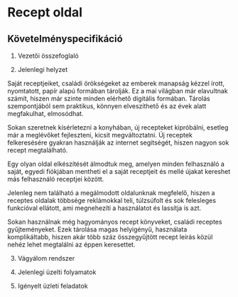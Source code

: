 # Recept oldal

Követelményspecifikáció
---
1. Vezetői összefoglaló 

2. Jelenlegi helyzet

Saját receptjeiket, családi örökségeket az emberek manapság kézzel írott, nyomtatott,
papír alapú formában tárolják. Ez a mai világban már elavultnak számít, hiszen már 
szinte minden elérhető digitális formában. Tárolás szempontjából sem praktikus, könnyen 
elveszíthető és az évek alatt megfakulhat, elmosódhat. 

Sokan szeretnek kísérletezni a konyhában, új recepteket kipróbálni, esetleg már a meglévőket
fejleszteni, kicsit megváltoztatni. Új receptek felkeresésére gyakran használják az internet
segítségét, hiszen nagyon sok recept megtalálható. 

Egy olyan oldal elkészítését álmodtuk meg, amelyen minden felhasználó a saját, egyedi fiókjában
mentheti el a saját receptjeit és mellé újakat kereshet más felhasználó receptjei között. 

Jelenleg nem található a megálmodott oldalunknak megfelelő, hiszen a receptes oldalak többsége
reklámokkal teli, túlzsúfolt és sok felesleges funkcióval ellátott, ami megnehezíti a használatot
és lassítja is azt.

Sokan használnak még hagyományos recept könyveket, családi receptes gyűjteményeket. Ezek tárolása 
magas helyigényű, használata komplikáltabb, hiszen akár több száz összegyűjtött recept leírás közül
nehéz lehet megtalálni az éppen keresettet. 


3. Vágyálom rendszer

4. Jelenlegi üzelti folyamatok

5. Igényelt üzleti feladatok
